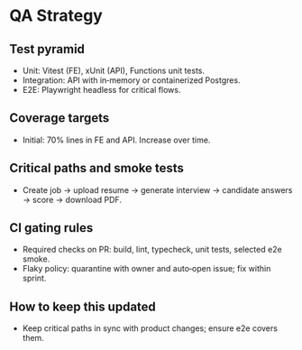 # QA Strategy

## Test pyramid
- Unit: Vitest (FE), xUnit (API), Functions unit tests.
- Integration: API with in‑memory or containerized Postgres.
- E2E: Playwright headless for critical flows.

## Coverage targets
- Initial: 70% lines in FE and API. Increase over time.

## Critical paths and smoke tests
- Create job → upload resume → generate interview → candidate answers → score → download PDF.

## CI gating rules
- Required checks on PR: build, lint, typecheck, unit tests, selected e2e smoke.
- Flaky policy: quarantine with owner and auto‑open issue; fix within sprint.

## How to keep this updated
- Keep critical paths in sync with product changes; ensure e2e covers them.
